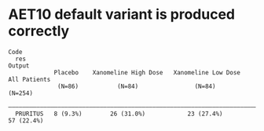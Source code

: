 # AET10 default variant is produced correctly

    Code
      res
    Output
                 Placebo    Xanomeline High Dose   Xanomeline Low Dose   All Patients
                  (N=86)           (N=84)                (N=84)            (N=254)   
      ———————————————————————————————————————————————————————————————————————————————
      PRURITUS   8 (9.3%)        26 (31.0%)            23 (27.4%)         57 (22.4%) 

